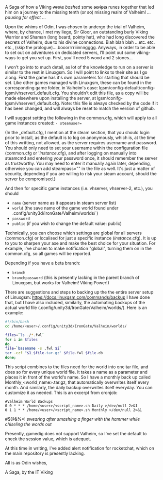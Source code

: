 A Saga of how a Viking <strike>wrote</strike> *bash*ed some <strike>scripts</strike> runes together that led him on a journey to the missing tenth (or so) missing realm of Valheim!
... *pausing for effect* ...

Upon the whims of Odin, I was chosen to undergo the trial of Valheim, where, by chance, I met my liege, Sir Gloor, an outstanding burly Viking Warrior and Shaman (long beard, pointy hat), who had long discovered the secrets of Valheim, due to his divine connections. Blah blah blah ...etc. etc. etc., (skip the prologue)....booorrrriiinnngggg. Anyways, in order to be able to set out on adventures on dedicated servers, I'll point out some viking-ways to get you set up. First, you'll need 5 wood and 2 stones...

I won't go into to much detail, as lot of the knowledge to run on a server is similar to the rest in Linuxgsm. So I will point to links to their site as I go along.
First the game has it's own parameters for starting that should be set. Like other games managed with Linuxgsm, these can be found in the corresponding game folder, in Valheim's case: lgsm/config-default/config-lgsm/vhserver/_default.cfg. You shouldn't edit this file, as a copy will be made elsewhere upon installing the server, at lgsm/conifg-lgsm/vhserver/_default.cfg. Note: this file is always checked by the code if it has been changed, and will always be reset to match the version of github.

I will suggest setting the following in the common.cfg, which will apply to all game instances created:
`- steamuser=`

(In the _default.cfg, I mention at the steam section, that you should login prior to install, as the default is to log on anonymously, which is, at the time of this writting, not allowed, as the server requires username and password. You should only need to set your username within the configuration file (common.cfg or '*instance*.cfg), and after logging on manually into steamcmd and entering your password once, it should remember the server as trustworthy. You may need to enter it manually again later, depending, otherwise you can add steampass="" in the file as well. It's just a matter of security, depending if you are willing to risk your steam account, should the server be compromised.)

And then for specific game instances (i.e. vhserver, vhserver-2, etc.), you should
- `name` (server name as it appears in steam server list)
- `world` (the save name of the game world found under .config/unity3d/IronGate/Valheim/worlds/ )
- `password`
- `public` (if you wish to change the default value: public)

Technically, you can choose which settings are global for all servers (common.cfg) or localised for just a specific instance (*instance*.cfg). It is up to you to sharpen your axe and make the best choice for your situation. For example, I've chosen to make notification "global", turning them on in the common.cfg, so all games will be reported.

Depending if you have a beta branch:
- `branch`
- `branchpassword` 			(this is presently lacking in the parent branch of Linuxgsm, but works for Valheim! Viking Power!)

There are suggestions and steps to backing up the the entire server setup of Linuxgsm: https://docs.linuxgsm.com/commands/backup
I have done that, but I have also included, similarly, the automating backups of the actual world file (.config/unity3d/IronGate/Valheim/worlds/). Here is an example:
```bash
#!/bin/bash
cd /home/<user>/.config/unity3d/IronGate/Valheim/worlds/

files=`ls ./*.fwl`
for i in $files
do 
file=`basename -s .fwl $i`
tar -czf "$1_$file.tar.gz" $file.fwl $file.db
done;
```
This script combines to the files need for the world into one tar file, and does so for every unique world file. It takes a name as a parameter and places it in front of the world's name. So I have a monthly back up called Monthly_<world_name>.tar.gz, that automatically overwrites itself every month. And similarly, the daily backup overwrites itself everyday. You can customize it as needed. This is an excerpt from cronjob:
```
#Valheim World Backups
0 0 * * * /home/<user>/<script_name>.sh Daily >/dev/null 2>&1
0 1 1 * * /home/<user>/<script_name>.sh Monthly >/dev/null 2>&1
```
#$@&%*! *swearing after smashing a finger with the hammer while chiseling the words out*

Presently, gamedig does not support Valheim, so I've set the default to check the session value, which is adequet. 

At this time in writing, I've added alert notification for rocketchat, which on the main repository is presently lacking.


All is as Odin wishes,

A Saga, by the IT Viking
